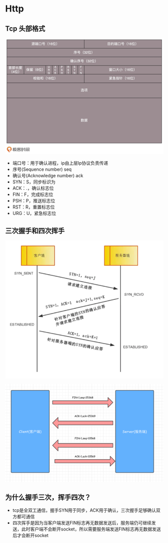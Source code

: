# Http

## Tcp 头部格式

![tcp头部包](./img/tcp包头.jpeg)

- 端口号：用于确认进程，ip由上层Ip协议负责传递
- 序号(Sequence number) seq
- 确认号(Acknowledge number) ack
- SYN：S，同步标识为
- ACK：.，确认标志位
- FIN：F，完成标志位
- PSH：P，推送标志位
- RST：R，重置标志位
- URG：U，紧急标志位

## 三次握手和四次挥手

![三次握手](./img/三次握手.png)

![四次挥手](./img/四次挥手.png)

## 为什么握手三次，挥手四次？

- tcp是全双工通信，握手SYN用于同步，ACK用于确认，三次握手足够确认双方都可通信
- 四次挥手是因为当客户端发送FIN标志再无数据发送后，服务端仍可继续发送，此时客户端不会断开socket，所以需要服务端发送FIN标志再无数据发送后才会断开socket